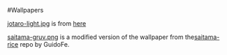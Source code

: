 #Wallpapers

[jotaro-light.jpg](jotaro.jpg) is from [here](https://getwallpapers.com/collection/jojos-bizarre-adventure-wallpaper-1920x1080)

[saitama-gruv.png](saitama-gruv.png) is a modified version of the wallpaper from the[saitama-rice](https://github.com/GuidoFe/saitama-rice) repo by GuidoFe.

